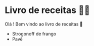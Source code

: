 # Livro de receitas :man_cook:

Olá ! Bem vindo ao livro de receitas :wave:

- Strogonoff de frango
- Pavê